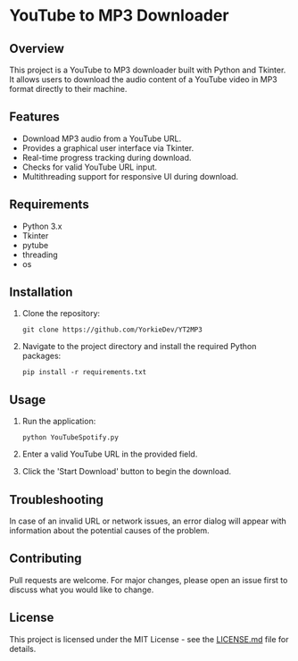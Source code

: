 # YouTube to MP3 Downloader

## Overview

This project is a YouTube to MP3 downloader built with Python and Tkinter. It allows users to download the audio content of a YouTube video in MP3 format directly to their machine.


## Features

- Download MP3 audio from a YouTube URL.
- Provides a graphical user interface via Tkinter.
- Real-time progress tracking during download.
- Checks for valid YouTube URL input.
- Multithreading support for responsive UI during download.
  
## Requirements

- Python 3.x
- Tkinter
- pytube
- threading
- os

## Installation

1. Clone the repository:

    ```
    git clone https://github.com/YorkieDev/YT2MP3
    ```

2. Navigate to the project directory and install the required Python packages:

    ```
    pip install -r requirements.txt
    ```

## Usage

1. Run the application:

    ```
    python YouTubeSpotify.py
    ```

2. Enter a valid YouTube URL in the provided field.

3. Click the 'Start Download' button to begin the download.

## Troubleshooting

In case of an invalid URL or network issues, an error dialog will appear with information about the potential causes of the problem.

## Contributing

Pull requests are welcome. For major changes, please open an issue first to discuss what you would like to change.

## License

This project is licensed under the MIT License - see the [LICENSE.md](LICENSE.md) file for details.
